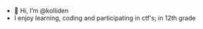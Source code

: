 - 👋 Hi, I’m @kolliden
- I enjoy learning, coding and participating in ctf's; in 12th grade

<!---
kolliden/kolliden is a ✨ special ✨ repository because its `README.md` (this file) appears on your GitHub profile.
You can click the Preview link to take a look at your changes.
--->
